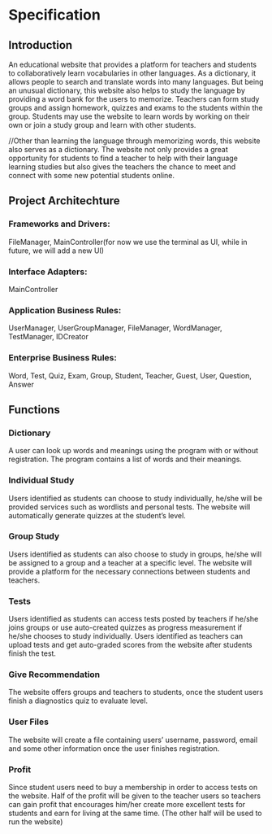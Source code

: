 # Specification

## Introduction

An educational website that provides a platform for teachers and students to collaboratively learn vocabularies in other languages. As a dictionary, it allows people to search and translate words into many languages. But being an unusual dictionary, this website also helps to study the language by providing a word bank for the users to memorize. Teachers can form study groups and assign homework, quizzes and exams to the students within the group. Students may use the website to learn words by working on their own or join a study group and learn with other students.

//Other than learning the language through memorizing words, this website also serves as a dictionary. The website not only provides a great opportunity for students to find a teacher to help with their language learning studies but also gives the teachers the chance to meet and connect with some new potential students online.


## Project Architechture

### Frameworks and Drivers: 
FileManager, MainController(for now we use the terminal as UI, while in future, we will add a new UI)
### Interface Adapters: 
MainController
### Application Business Rules: 
UserManager, UserGroupManager, FileManager, WordManager, TestManager, IDCreator
### Enterprise Business Rules: 
Word, Test, Quiz, Exam, Group, Student, Teacher, Guest, User, Question, Answer

## Functions
### Dictionary
A user can look up words and meanings using the program with or without registration. The program contains a list of words and their meanings.
### Individual Study
Users identified as students can choose to study individually, he/she will be provided services such as wordlists and personal tests. The website will automatically generate quizzes at the student’s level.
### Group Study
Users identified as students can also choose to study in groups, he/she will be assigned to a group and a teacher at a specific level. The website will provide a platform for the necessary connections between students and teachers.
### Tests
Users identified as students can access tests posted by teachers if he/she joins groups or use auto-created quizzes as progress measurement if he/she chooses to study individually.
Users identified as teachers can upload tests and get auto-graded scores from the website after students finish the test.
### Give Recommendation
The website offers groups and teachers to students, once the student users finish a diagnostics quiz to evaluate level.
### User Files
The website will create a file containing users’ username, password, email and some other information once the user finishes registration.
### Profit
Since student users need to buy a membership in order to access tests on the website. Half of the profit will be given to the teacher users so teachers can gain profit that encourages him/her create more excellent tests for students and earn for living at the same time. (The other half will be used to run the website)

